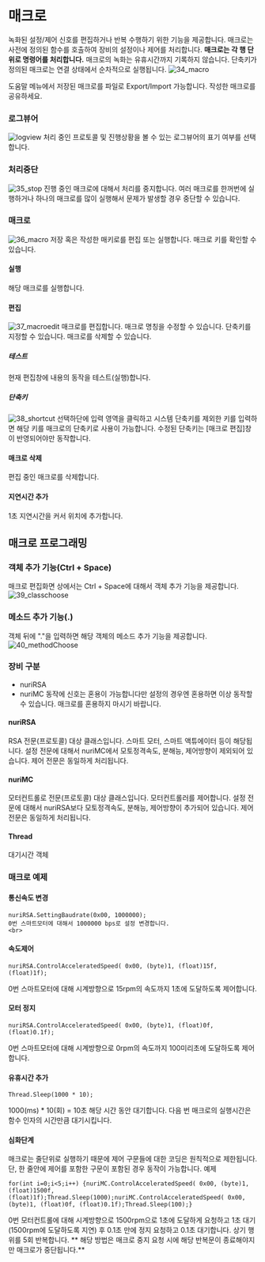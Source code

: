 # 매크로
녹화된 설정/제어 신호를 편집하거나 반복 수행하기 위한 기능을 제공합니다.
매크로는 사전에 정의된 함수를 호출하여 장비의 설정이나 제어를 처리합니다.
**매크로는 각 행 단위로 명령어를 처리합니다.**
매크로의 녹화는 유휴시간까지 기록하지 않습니다. 
단축키가 정의된 매크로는 연결 상태에서 순차적으로 실행됩니다.
![34_macro](./Images/34_macro.png)

도움말 메뉴에서 저장된 매크로를 파일로 Export/Import 가능합니다.
작성한 매크로를 공유하세요.

### 로그뷰어
![logview](./Images/13_Logview.png)
처리 중인 프로토콜 및 진행상황을 볼 수 있는 로그뷰어의 표기 여부를 선택합니다.
<br>
### 처리중단
![35_stop](./Images/35_stop.png)
진행 중인 매크로에 대해서 처리를 중지합니다.
여러 매크로를 한꺼번에 실행하거나 하나의 매크로를 많이 실행해서 문제가 발생할 경우 중단할 수 있습니다.
<br>
### 매크로
![36_macro](./Images/36_macro.png)
저장 혹은 작성한 매키로를 편집 또는 실행합니다.
매크로 키를 확인할 수 있습니다.

#### 실행
해당 매크로를 실행합니다.
<br>
#### 편집
![37_macroedit](./Images/37_macroedit.png)
매크로를 편집합니다.
매크로 명칭을 수정할 수 있습니다.
단축키를 지정할 수 있습니다.
매크로를 삭제할 수 있습니다.
<br>
##### 테스트
현재 편집창에 내용의 동작을 테스트(실행)합니다.
<br>
##### 단축키
![38_shortcut](./Images/38_shortcut.png)
선택하단에 입력 영역을 클릭하고 시스템 단축키를 제외한 키를 입력하면 해당 키를 매크로의 단축키로 사용이 가능합니다.
수정된 단축키는 [매크로 편집]창이 반영되어야만 동작합니다.
<br>
#### 매크로 삭제
편집 중인 매크로를 삭제합니다.
<br>
#### 지연시간 추가
1초 지연시간을 커서 위치에 추가합니다.

## 매크로 프로그래밍

### 객체 추가 기능(Ctrl + Space)
매크로 편집화면 상에서는 Ctrl + Space에 대해서 객체 추가 기능을 제공합니다.
![39_classchoose](./Images/39_classchoose.png)

### 메소드 추가 기능(.)
객체 뒤에 "."을 입력하면 해당 객체의 메소드 추가 기능을 제공합니다.
![40_methodChoose](./Images/40_methodChoose.png)

### 장비 구분
* nuriRSA
* nuriMC
동작에 신호는 혼용이 가능합니다만 설정의 경우엔 혼용하면 이상 동작할 수 있습니다.
매크로를 혼용하지 마시기 바랍니다.

#### nuriRSA
RSA 전문(프로토콜) 대상 클래스입니다.
스마트 모터, 스마트 액튜에이터 등이 해당됩니다.
설정 전문에 대해서 nuriMC에서 모토정격속도, 분해능, 제어방향이 제외되어 있습니다.
제어 전문은 동일하게 처리됩니다.

#### nuriMC
모터컨트롤로 전문(프로토콜) 대상 클래스입니다.
모터컨트롤러를 제어합니다.
설정 전문에 대해서 nuriRSA보다 모토정격속도, 분해능, 제어방향이 추가되어 있습니다.
제어 전문은 동일하게 처리됩니다.

#### Thread
대기시간 객체

### 매크로 예제
#### 통신속도 변경
```
nuriRSA.SettingBaudrate(0x00, 1000000);
0번 스마트모터에 대해서 1000000 bps로 설정 변경합니다.
<br>
```
#### 속도제어
```
nuriRSA.ControlAcceleratedSpeed( 0x00, (byte)1, (float)15f, (float)1f);
```
0번 스마트모터에 대해 시계방향으로 15rpm의 속도까지 1초에 도달하도록 제어합니다.
<br>
#### 모터 정지
```
nuriRSA.ControlAcceleratedSpeed( 0x00, (byte)1, (float)0f, (float)0.1f);
```
0번 스마트모터에 대해 시계방향으로 0rpm의 속도까지 100미리초에 도달하도록 제어합니다.
<br>
#### 유휴시간 추가
```
Thread.Sleep(1000 * 10);
```
1000(ms) * 10(회) = 10초
해당 시간 동안 대기합니다.
다음 번 매크로의 실행시간은 함수 인자의 시간만큼 대기시킵니다.
<br>
#### 심화단계
매크로는 줄단위로 실행하기 때문에 제어 구문들에 대한 코딩은 원칙적으로 제한됩니다.
단, 한 줄안에 제어를 포함한 구문이 포함된 경우 동작이 가능합니다.
예제
```
for(int i=0;i<5;i++) {nuriMC.ControlAcceleratedSpeed( 0x00, (byte)1, (float)1500f, (float)1f);Thread.Sleep(1000);nuriMC.ControlAcceleratedSpeed( 0x00, (byte)1, (float)0f, (float)0.1f);Thread.Sleep(100);}
```
0번 모터컨트롤에 대해 시계방향으로 1500rpm으로 1초에 도달하게 요청하고 1초 대기(1500rpm에 도달하도록 지연) 후 0.1초 만에 정지 요청하고 0.1초 대기합니다.
상기 행위를 5회 반복합니다.
** 해당 방법은 매크로 중지 요청 시에 해당 반복문이 종료해야지만 매크로가 중단됩니다.**
